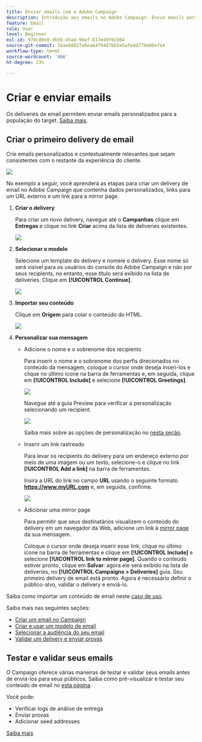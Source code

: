 ```yaml
---
title: Enviar emails com o Adobe Campaign
description: Introdução aos emails no Adobe Campaign. Envie emails personalizados para uma população de público alvo.
feature: Email
role: User
level: Beginner
exl-id: 97dcd0e0-db5b-45a4-96af-817e49f6cb64
source-git-commit: 1baeb8827a0eab4f9487bb5e5afe4d779e00efe4
workflow-type: tm+mt
source-wordcount: '466'
ht-degree: 23%

---
```


# Criar e enviar emails

Os deliveries de email permitem enviar emails personalizados para a população do target. [Saiba mais](../send/send.md).

## Criar o primeiro delivery de email

Crie emails personalizados e contextualmente relevantes que sejam consistentes com o restante da experiência do cliente.

![](assets/new-email-content.png)


No exemplo a seguir, você aprenderá as etapas para criar um delivery de email no Adobe Campaign que contenha dados personalizados, links para um URL externo e um link para a mirror page.

1. **Criar o delivery**

   Para criar um novo delivery, navegue até o **Campanhas** clique em **Entregas** e clique no link **Criar** acima da lista de deliveries existentes.

   ![](assets/delivery_step_1.png)

1. **Selecionar o modelo**

   Selecione um template do delivery e nomeie o delivery. Esse nome só será visível para os usuários do console do Adobe Campaign e não por seus recipients, no entanto, esse título será exibido na lista de deliveries. Clique em **[!UICONTROL Continue]**.

   ![](assets/dce_delivery_model.png)

1. **Importar seu conteúdo**

   Clique em **Origem** para colar o conteúdo do HTML.

   ![](assets/paste-content.png)


1. **Personalizar sua mensagem**

   * Adicione o nome e o sobrenome dos recipients

      Para inserir o nome e o sobrenome dos perfis direcionados no conteúdo da mensagem, coloque o cursor onde deseja inseri-los e clique no último ícone na barra de ferramentas e, em seguida, clique em **[!UICONTROL Include]** e selecione **[!UICONTROL Greetings]**.

      ![](assets/include-greetings.png)

      Navegue até a guia Preview para verificar a personalização selecionando um recipient.

      ![](assets/perso-check.png)

      Saiba mais sobre as opções de personalização no [nesta seção](personalize.md).

   * Inserir um link rastreado

      Para levar os recipients do delivery para um endereço externo por meio de uma imagem ou um texto, selecione-o e clique no link **[!UICONTROL Add a link]** na barra de ferramentas.

      Insira a URL do link no campo **URL** usando o seguinte formato **https://www.myURL.com** e, em seguida, confirme.

      ![](assets/add-a-link.png)

   * Adicionar uma mirror page

      Para permitir que seus destinatários visualizem o conteúdo do delivery em um navegador da Web, adicione um link à [mirror page](../send/mirror-page.md) da sua mensagem.

      Coloque o cursor onde deseja inserir esse link, clique no último ícone na barra de ferramentas e clique em **[!UICONTROL Include]** e selecione **[!UICONTROL link to mirror page]**.
   Quando o conteúdo estiver pronto, clique em **Salvar**: agora ele será exibido na lista de deliveries, no **[!UICONTROL Campaigns > Deliveries]** guia. Seu primeiro delivery de email está pronto. Agora é necessário definir o público-alvo, validar o delivery e enviá-lo.


Saiba como importar um conteúdo de email neste [caso de uso](https://experienceleague.adobe.com/docs/campaign/automation/workflows/use-cases/deliveries/load-delivery-content.html).

Saiba mais nas seguintes seções:

* [Criar um email no Campaign](../send/email.md)
* [Criar e usar um modelo de email](../send/create-templates.md)
* [Selecionar a audiência do seu email](../audiences/gs-audiences.md)
* [Validar um delivery e enviar provas](../send/preview-and-proof.md)

## Testar e validar seus emails

O Campaign oferece várias maneiras de testar e validar seus emails antes de enviá-los para seus públicos. Saiba como pré-visualizar e testar seu conteúdo de email no [esta página](../send/preview-and-proof.md).

Você pode:

* Verificar logs de análise de entrega
* Enviar provas
* Adicionar seed addresses

[Saiba mais](../send/delivery-analysis.md)
